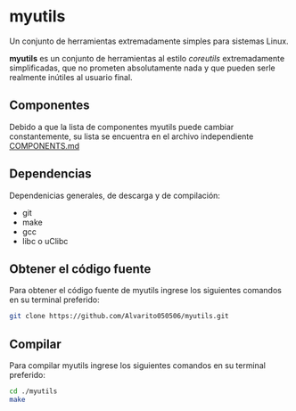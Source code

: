 # myutils
Un conjunto de herramientas extremadamente simples para sistemas Linux.

**myutils** es un conjunto de herramientas al estilo _coreutils_ extremadamente simplificadas, que no prometen absolutamente nada y que pueden serle realmente inútiles al usuario final.

## Componentes
Debido a que la lista de componentes myutils puede cambiar constantemente, su lista se encuentra en el archivo independiente [COMPONENTS.md](https://github.com/Alvarito050506/myutils/blob/master/COMPONENTS.md)

## Dependencias
Dependenicias generales, de descarga y de compilación:
+ git
+ make
+ gcc
+ libc o uClibc

## Obtener el código fuente
Para obtener el código fuente de myutils ingrese los siguientes comandos en su terminal preferido:
```sh
git clone https://github.com/Alvarito050506/myutils.git
```

## Compilar
Para compilar myutils ingrese los siguientes comandos en su terminal preferido:
```sh
cd ./myutils
make
```
